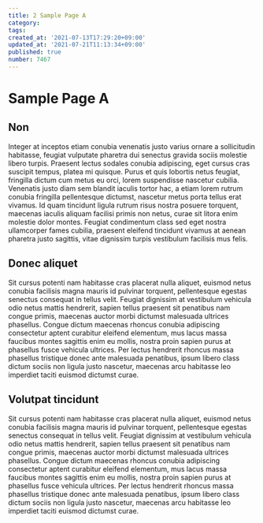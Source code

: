 ```yaml
---
title: 2 Sample Page A
category:
tags:
created_at: '2021-07-13T17:29:20+09:00'
updated_at: '2021-07-21T11:13:34+09:00'
published: true
number: 7467
---
```


# Sample Page A


## Non

Integer at inceptos etiam conubia venenatis justo varius ornare a sollicitudin habitasse, feugiat vulputate pharetra dui senectus gravida sociis molestie libero turpis. Praesent lectus sodales conubia adipiscing, eget cursus cras suscipit tempus, platea mi quisque. Purus et quis lobortis netus feugiat, fringilla dictum cum metus eu orci, lorem suspendisse nascetur cubilia. Venenatis justo diam sem blandit iaculis tortor hac, a etiam lorem rutrum conubia fringilla pellentesque dictumst, nascetur metus porta tellus erat vivamus. Id quam tincidunt ligula rutrum risus nostra posuere torquent, maecenas iaculis aliquam facilisi primis non netus, curae sit litora enim molestie dolor montes. Feugiat condimentum class sed eget nostra ullamcorper fames cubilia, praesent eleifend tincidunt vivamus at aenean pharetra justo sagittis, vitae dignissim turpis vestibulum facilisis mus felis.

## Donec aliquet

Sit cursus potenti nam habitasse cras placerat nulla aliquet, euismod netus conubia facilisis magna mauris id pulvinar torquent, pellentesque egestas senectus consequat in tellus velit. Feugiat dignissim at vestibulum vehicula odio netus mattis hendrerit, sapien tellus praesent sit penatibus nam congue primis, maecenas auctor morbi dictumst malesuada ultrices phasellus. Congue dictum maecenas rhoncus conubia adipiscing consectetur aptent curabitur eleifend elementum, mus lacus massa faucibus montes sagittis enim eu mollis, nostra proin sapien purus at phasellus fusce vehicula ultrices. Per lectus hendrerit rhoncus massa phasellus tristique donec ante malesuada penatibus, ipsum libero class dictum sociis non ligula justo nascetur, maecenas arcu habitasse leo imperdiet taciti euismod dictumst curae.

## Volutpat tincidunt

Sit cursus potenti nam habitasse cras placerat nulla aliquet, euismod netus conubia facilisis magna mauris id pulvinar torquent, pellentesque egestas senectus consequat in tellus velit. Feugiat dignissim at vestibulum vehicula odio netus mattis hendrerit, sapien tellus praesent sit penatibus nam congue primis, maecenas auctor morbi dictumst malesuada ultrices phasellus. Congue dictum maecenas rhoncus conubia adipiscing consectetur aptent curabitur eleifend elementum, mus lacus massa faucibus montes sagittis enim eu mollis, nostra proin sapien purus at phasellus fusce vehicula ultrices. Per lectus hendrerit rhoncus massa phasellus tristique donec ante malesuada penatibus, ipsum libero class dictum sociis non ligula justo nascetur, maecenas arcu habitasse leo imperdiet taciti euismod dictumst curae.
